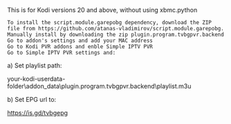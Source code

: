 This is for Kodi versions 20 and above, without using xbmc.python

    To install the script.module.garepobg dependency, download the ZIP file from https://github.com/atanas-vladimirov/script.module.garepobg.
    Manually install by downloading the zip plugin.program.tvbgpvr.backend
    Go to addon's settings and add your MAC address
    Go to Kodi PVR addons and enble Simple IPTV PVR
    Go to Simple IPTV PVR settings and:

a) Set playlist path:

your-kodi-userdata-folder\addon_data\plugin.program.tvbgpvr.backend\playlist.m3u

b) Set EPG url to:

https://is.gd/tvbgepg
